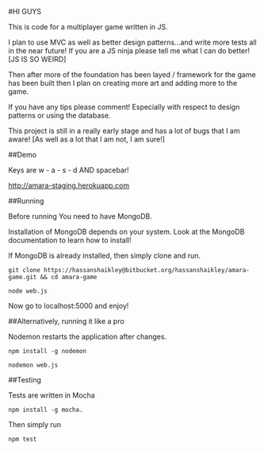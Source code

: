 #HI GUYS

This is code for a multiplayer game written in JS. 

I plan to use MVC as well as better design patterns...and write more tests all in the near future! If you are a JS ninja please tell me what I can do better! [JS IS SO WEIRD]

Then after more of the foundation has been layed / framework for the game has been built then I plan on creating more art and adding more to the game.

If you have any tips please comment! Especially with respect to design patterns or using the database.

This project is still in a really early stage and has a lot of bugs that I am aware! [As well as a lot that I am not, I am sure!]

##Demo

Keys are w - a - s - d AND spacebar!

http://amara-staging.herokuapp.com 

##Running

Before running You need to have MongoDB.

Installation of MongoDB depends on your system. Look at the MongoDB documentation to learn how to install! 

If MongoDB is already installed, then simply clone and run.

    git clone https://hassanshaikley@bitbucket.org/hassanshaikley/amara-game.git && cd amara-game

    node web.js

Now go to localhost:5000 and enjoy!

##Alternatively, running it like a pro

Nodemon restarts the application after changes.

    npm install -g nodemon

    nodemon web.js

##Testing

Tests are written in Mocha

    npm install -g mocha.

Then simply run

    npm test
